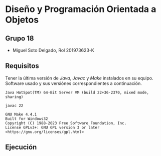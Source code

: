 # Diseño y Programación Orientada a Objetos

## Grupo 18
- Miguel Soto Delgado, Rol 201973623-K

## Requisitos
Tener la última versión de _Java_, _Javac_ y _Make_ instalados en su equipo. Software usado y sus versiónes correspondientes a continuación.

```
Java HotSpot(TM) 64-Bit Server VM (build 22+36-2370, mixed mode, sharing)
```

```
javac 22
```

```
GNU Make 4.4.1
Built for Windows32
Copyright (C) 1988-2023 Free Software Foundation, Inc.
License GPLv3+: GNU GPL version 3 or later <https://gnu.org/licenses/gpl.html>
```

## Ejecución